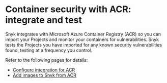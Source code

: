 # Container security with ACR: integrate and test

Snyk integrates with Microsoft Azure Container Registry (ACR) so you can import your Projects and monitor your containers for vulnerabilities. Snyk tests the Projects you have imported for any known security vulnerabilities found, testing at a frequency you control.

Refer to the following pages for details:

* [Configure integration for ACR](configure-integration-for-acr.md)
* [Add images to Snyk from ACR](add-images-to-snyk-from-acr.md)
